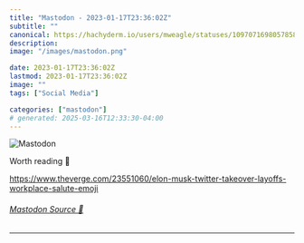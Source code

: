 ```yaml
---
title: "Mastodon - 2023-01-17T23:36:02Z"
subtitle: ""
canonical: https://hachyderm.io/users/mweagle/statuses/109707169805785848
description:
image: "/images/mastodon.png"

date: 2023-01-17T23:36:02Z
lastmod: 2023-01-17T23:36:02Z
image: ""
tags: ["Social Media"]

categories: ["mastodon"]
# generated: 2025-03-16T12:33:30-04:00
---
```

![Mastodon](/images/mastodon.png)

<p>Worth reading 🫡</p><p><a href="https://www.theverge.com/23551060/elon-musk-twitter-takeover-layoffs-workplace-salute-emoji" target="_blank" rel="nofollow noopener noreferrer" translate="no"><span class="invisible">https://www.</span><span class="ellipsis">theverge.com/23551060/elon-mus</span><span class="invisible">k-twitter-takeover-layoffs-workplace-salute-emoji</span></a></p>


###### [Mastodon Source 🐘](https://hachyderm.io/@mweagle/109707169805785848)

___
